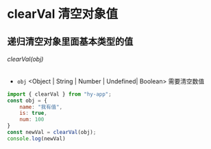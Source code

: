 # clearVal 清空对象值

## 递归清空对象里面基本类型的值
###### clearVal(obj)

- `obj` \<Object | String | Number | Undefined| Boolean> 需要清空数值

```javascript
import { clearVal } from "hy-app";
const obj = {
    name: "我有值",
    is: true,
    num: 100
}
const newVal = clearVal(obj);
console.log(newVal)
```